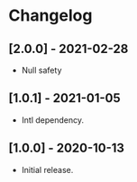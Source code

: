 # Changelog

## [2.0.0] - 2021-02-28

* Null safety

## [1.0.1] - 2021-01-05

* Intl dependency.

## [1.0.0] - 2020-10-13

* Initial release.
